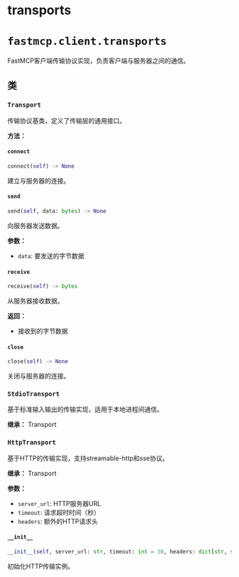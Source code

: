 # transports

# `fastmcp.client.transports`

FastMCP客户端传输协议实现，负责客户端与服务器之间的通信。

## 类

### `Transport`

传输协议基类，定义了传输层的通用接口。

**方法：**

#### `connect`

```python
connect(self) -> None
```

建立与服务器的连接。

#### `send`

```python
send(self, data: bytes) -> None
```

向服务器发送数据。

**参数：**
- `data`: 要发送的字节数据

#### `receive`

```python
receive(self) -> bytes
```

从服务器接收数据。

**返回：**
- 接收到的字节数据

#### `close`

```python
close(self) -> None
```

关闭与服务器的连接。

### `StdioTransport`

基于标准输入输出的传输实现，适用于本地进程间通信。

**继承：** Transport

### `HttpTransport`

基于HTTP的传输实现，支持streamable-http和sse协议。

**继承：** Transport

**参数：**
- `server_url`: HTTP服务器URL
- `timeout`: 请求超时时间（秒）
- `headers`: 额外的HTTP请求头

#### `__init__`

```python
__init__(self, server_url: str, timeout: int = 30, headers: dict[str, str] | None = None)
```

初始化HTTP传输实例。